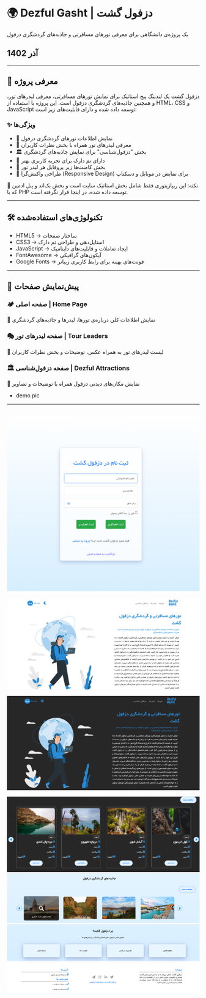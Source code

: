 # 🌍 Dezful Gasht | دزفول گشت  

یک پروژه‌ی دانشگاهی برای معرفی تورهای مسافرتی و جاذبه‌های گردشگری دزفول  
## آذر 1402

---

## 🚀 معرفی پروژه  
دزفول گشت یک لندینگ پیج استاتیک برای نمایش تورهای مسافرتی، معرفی لیدرهای تور، و همچنین جاذبه‌های گردشگری دزفول است. این پروژه با استفاده از HTML، CSS و JavaScript توسعه داده شده و دارای قابلیت‌های زیر است:  

### ✨ ویژگی‌ها  
- 📌 نمایش اطلاعات تورهای گردشگری دزفول  
- 👤 معرفی لیدرهای تور همراه با بخش نظرات کاربران  
- 🏛 بخش "دزفول‌شناسی" برای نمایش جاذبه‌های گردشگری  
- 🌙 دارای تم دارک برای تجربه کاربری بهتر  
- 💬 بخش کامنت‌ها زیر پروفایل هر لیدر تور  
- 🎨 طراحی واکنش‌گرا (Responsive Design) برای نمایش در موبایل و دسکتاپ  

📌 نکته: این ریپازیتوری فقط شامل بخش استاتیک سایت است و بخش بک‌اند و پنل ادمین که با PHP توسعه داده شده، در اینجا قرار نگرفته است.  

---

## 🛠 تکنولوژی‌های استفاده‌شده  
- HTML5 → ساختار صفحات  
- CSS3 → استایل‌دهی و طراحی تم دارک  
- JavaScript → ایجاد تعاملات و قابلیت‌های داینامیک  
- FontAwesome → آیکون‌های گرافیکی  
- Google Fonts → فونت‌های بهینه برای رابط کاربری زیباتر  

---

## 📸 پیش‌نمایش صفحات  
### 🏕 صفحه اصلی | Home Page  
📌 نمایش اطلاعات کلی درباره‌ی تورها، لیدرها و جاذبه‌های گردشگری  

### 🎭 صفحه لیدرهای تور | Tour Leaders  
📌 لیست لیدرهای تور به همراه عکس، توضیحات و بخش نظرات کاربران  

### 🏛 صفحه دزفول‌شناسی | Dezful Attractions  
📌 نمایش مکان‌های دیدنی دزفول همراه با توضیحات و تصاویر  

- demo pic
---
![register](demo/register.png)
---
![header light](demo/headerlight.png)

![header dark](demo/headerdark.png)

![tours](demo/tours.png)
![att](demo/att.png)
![footer](demo/footer.png)




